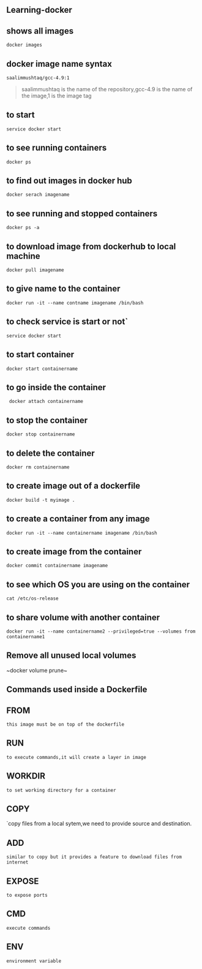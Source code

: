 ## Learning-docker

## shows all images
`docker images`

## docker image name syntax
`saalimmushtaq/gcc-4.9:1`
> saalimmushtaq is the name of the repository,gcc-4.9 is the name of the image,1 is the image tag  


## to start
`service docker start`

## to see running containers
`docker ps`

## to find out images in docker hub
`docker serach imagename`

## to see running and stopped containers
`docker ps -a`

## to download image from dockerhub to local machine
`docker pull imagename`

## to give name to the container
`docker run -it --name contname imagename /bin/bash`

## to check service is start or not`
`service docker start`

## to start container
`docker start containername`

## to go inside the container
` docker attach containername` 

## to stop the container
`docker stop containername`

## to delete the container
`docker rm containername`

## to create image out of a dockerfile
`docker build -t myimage .`

## to create a container from any image
`docker run -it --name containername imagename /bin/bash`

## to create image from the container
`docker commit containername imagename`


## to see which OS you are using on the container
`cat /etc/os-release`

## to share volume with another container
`docker run -it --name containername2 --privileged=true --volumes from containername1`

## Remove all unused local volumes
~docker volume prune~


## Commands used inside a Dockerfile


## FROM
`this image must be on top of the dockerfile`

## RUN
`to execute commands,it will create a layer in image`

## WORKDIR 
`to set working directory for a container`

## COPY 
`copy files from a local sytem,we need to provide source and destination.

## ADD
`similar to copy but it provides a feature to download files from internet`

## EXPOSE
`to expose ports`

## CMD 
`execute commands`

## ENV
`environment variable`






